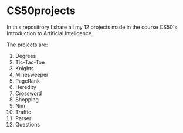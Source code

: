 # CS50projects
In this repositrory I share all my 12 projects made in the course CS50's Introduction to Artificial Inteligence. 

The projects are:

1. Degrees
2. Tic-Tac-Toe
3. Knights
4. Minesweeper
5. PageRank
6. Heredity
7. Crossword
8. Shopping
9. Nim
10. Traffic
11. Parser
12. Questions
